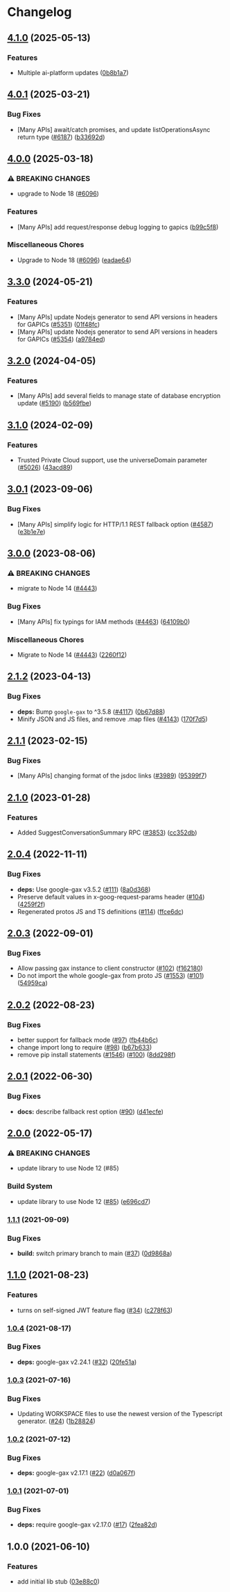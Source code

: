 # Changelog

## [4.1.0](https://github.com/googleapis/google-cloud-node/compare/private-catalog-v4.0.1...private-catalog-v4.1.0) (2025-05-13)


### Features

* Multiple ai-platform updates ([0b8b1a7](https://github.com/googleapis/google-cloud-node/commit/0b8b1a75f33bdf94000321d239834b9b10757862))

## [4.0.1](https://github.com/googleapis/google-cloud-node/compare/private-catalog-v4.0.0...private-catalog-v4.0.1) (2025-03-21)


### Bug Fixes

* [Many APIs] await/catch promises, and update listOperationsAsync return type ([#6187](https://github.com/googleapis/google-cloud-node/issues/6187)) ([b33692d](https://github.com/googleapis/google-cloud-node/commit/b33692d64bd42b99f37d0f919f2b0c06a673ab7f))

## [4.0.0](https://github.com/googleapis/google-cloud-node/compare/private-catalog-v3.3.0...private-catalog-v4.0.0) (2025-03-18)


### ⚠ BREAKING CHANGES

* upgrade to Node 18 ([#6096](https://github.com/googleapis/google-cloud-node/issues/6096))

### Features

* [Many APIs] add request/response debug logging to gapics ([b99c5f8](https://github.com/googleapis/google-cloud-node/commit/b99c5f8269a8401c72e9c913971c7e90467209e2))


### Miscellaneous Chores

* Upgrade to Node 18 ([#6096](https://github.com/googleapis/google-cloud-node/issues/6096)) ([eadae64](https://github.com/googleapis/google-cloud-node/commit/eadae64d54e07aa2c65097ea52e65008d4e87436))

## [3.3.0](https://github.com/googleapis/google-cloud-node/compare/private-catalog-v3.2.0...private-catalog-v3.3.0) (2024-05-21)


### Features

* [Many APIs] update Nodejs generator to send API versions in headers for GAPICs ([#5351](https://github.com/googleapis/google-cloud-node/issues/5351)) ([01f48fc](https://github.com/googleapis/google-cloud-node/commit/01f48fce63ec4ddf801d59ee2b8c0db9f6fb8372))
* [Many APIs] update Nodejs generator to send API versions in headers for GAPICs ([#5354](https://github.com/googleapis/google-cloud-node/issues/5354)) ([a9784ed](https://github.com/googleapis/google-cloud-node/commit/a9784ed3db6ee96d171762308bbbcd57390b6866))

## [3.2.0](https://github.com/googleapis/google-cloud-node/compare/private-catalog-v3.1.0...private-catalog-v3.2.0) (2024-04-05)


### Features

* [Many APIs] add several fields to manage state of database encryption update ([#5190](https://github.com/googleapis/google-cloud-node/issues/5190)) ([b569fbe](https://github.com/googleapis/google-cloud-node/commit/b569fbe1472d0fd71c1bfb58d0b1661814ac5727))

## [3.1.0](https://github.com/googleapis/google-cloud-node/compare/private-catalog-v3.0.1...private-catalog-v3.1.0) (2024-02-09)


### Features

* Trusted Private Cloud support, use the universeDomain parameter  ([#5026](https://github.com/googleapis/google-cloud-node/issues/5026)) ([43acd89](https://github.com/googleapis/google-cloud-node/commit/43acd893e6c428f219d62f0c4264e4db78b99f99))

## [3.0.1](https://github.com/googleapis/google-cloud-node/compare/private-catalog-v3.0.0...private-catalog-v3.0.1) (2023-09-06)


### Bug Fixes

* [Many APIs] simplify logic for HTTP/1.1 REST fallback option ([#4587](https://github.com/googleapis/google-cloud-node/issues/4587)) ([e3b1e7e](https://github.com/googleapis/google-cloud-node/commit/e3b1e7e46d666abb4df28c3cd69e97c08b88445a))

## [3.0.0](https://github.com/googleapis/google-cloud-node/compare/private-catalog-v2.1.2...private-catalog-v3.0.0) (2023-08-06)


### ⚠ BREAKING CHANGES

* migrate to Node 14 ([#4443](https://github.com/googleapis/google-cloud-node/issues/4443))

### Bug Fixes

* [Many APIs] fix typings for IAM methods ([#4463](https://github.com/googleapis/google-cloud-node/issues/4463)) ([64109b0](https://github.com/googleapis/google-cloud-node/commit/64109b007521c418cefe09c18a92cc6eaef0932c))


### Miscellaneous Chores

* Migrate to Node 14 ([#4443](https://github.com/googleapis/google-cloud-node/issues/4443)) ([2260f12](https://github.com/googleapis/google-cloud-node/commit/2260f12543d171bda95345e53475f5f0fdc45770))

## [2.1.2](https://github.com/googleapis/google-cloud-node/compare/private-catalog-v2.1.1...private-catalog-v2.1.2) (2023-04-13)


### Bug Fixes

* **deps:** Bump `google-gax` to ^3.5.8 ([#4117](https://github.com/googleapis/google-cloud-node/issues/4117)) ([0b67d88](https://github.com/googleapis/google-cloud-node/commit/0b67d883963643ce1b4f6d2ccd3e8d37adf6e029))
* Minify JSON and JS files, and remove .map files ([#4143](https://github.com/googleapis/google-cloud-node/issues/4143)) ([170f7d5](https://github.com/googleapis/google-cloud-node/commit/170f7d57b8fd344d182a8e758867b8124722eebc))

## [2.1.1](https://github.com/googleapis/google-cloud-node/compare/private-catalog-v2.1.0...private-catalog-v2.1.1) (2023-02-15)


### Bug Fixes

* [Many APIs] changing format of the jsdoc links ([#3989](https://github.com/googleapis/google-cloud-node/issues/3989)) ([95399f7](https://github.com/googleapis/google-cloud-node/commit/95399f731547b06cde5ed0914d89c59fdc9fd968))

## [2.1.0](https://github.com/googleapis/google-cloud-node/compare/private-catalog-v2.0.4...private-catalog-v2.1.0) (2023-01-28)


### Features

* Added SuggestConversationSummary RPC ([#3853](https://github.com/googleapis/google-cloud-node/issues/3853)) ([cc352db](https://github.com/googleapis/google-cloud-node/commit/cc352db97f3bd8925bf1a7631a0ae64ff976fa4e))

## [2.0.4](https://github.com/googleapis/nodejs-private-catalog/compare/v2.0.3...v2.0.4) (2022-11-11)


### Bug Fixes

* **deps:** Use google-gax v3.5.2 ([#111](https://github.com/googleapis/nodejs-private-catalog/issues/111)) ([8a0d368](https://github.com/googleapis/nodejs-private-catalog/commit/8a0d368277802a788989c270ad400117010c0855))
* Preserve default values in x-goog-request-params header ([#104](https://github.com/googleapis/nodejs-private-catalog/issues/104)) ([4259f2f](https://github.com/googleapis/nodejs-private-catalog/commit/4259f2f26191b70e98cab9b2a75bef793ce3d7da))
* Regenerated protos JS and TS definitions ([#114](https://github.com/googleapis/nodejs-private-catalog/issues/114)) ([ffce6dc](https://github.com/googleapis/nodejs-private-catalog/commit/ffce6dc1534a49c2ae7354f32c28d03b90cd69d7))

## [2.0.3](https://github.com/googleapis/nodejs-private-catalog/compare/v2.0.2...v2.0.3) (2022-09-01)


### Bug Fixes

* Allow passing gax instance to client constructor ([#102](https://github.com/googleapis/nodejs-private-catalog/issues/102)) ([f162180](https://github.com/googleapis/nodejs-private-catalog/commit/f1621809c2773b4df97efe5d8ade8208ac8f95b4))
* Do not import the whole google-gax from proto JS ([#1553](https://github.com/googleapis/nodejs-private-catalog/issues/1553)) ([#101](https://github.com/googleapis/nodejs-private-catalog/issues/101)) ([54959ca](https://github.com/googleapis/nodejs-private-catalog/commit/54959cae8e8743c2bed567bacb9a36d0645c99ba))

## [2.0.2](https://github.com/googleapis/nodejs-private-catalog/compare/v2.0.1...v2.0.2) (2022-08-23)


### Bug Fixes

* better support for fallback mode ([#97](https://github.com/googleapis/nodejs-private-catalog/issues/97)) ([fb44b6c](https://github.com/googleapis/nodejs-private-catalog/commit/fb44b6c08f068ae0b0b240ecf5834483a17d653a))
* change import long to require ([#98](https://github.com/googleapis/nodejs-private-catalog/issues/98)) ([b67b633](https://github.com/googleapis/nodejs-private-catalog/commit/b67b63324e8a6f3bd5e36f403cbc92710576957e))
* remove pip install statements ([#1546](https://github.com/googleapis/nodejs-private-catalog/issues/1546)) ([#100](https://github.com/googleapis/nodejs-private-catalog/issues/100)) ([8dd298f](https://github.com/googleapis/nodejs-private-catalog/commit/8dd298f04e1d272697421c03a7c2a53942dd673b))

## [2.0.1](https://github.com/googleapis/nodejs-private-catalog/compare/v2.0.0...v2.0.1) (2022-06-30)


### Bug Fixes

* **docs:** describe fallback rest option ([#90](https://github.com/googleapis/nodejs-private-catalog/issues/90)) ([d41ecfe](https://github.com/googleapis/nodejs-private-catalog/commit/d41ecfecc4164cf023de6bddd09e07b4751eb07f))

## [2.0.0](https://github.com/googleapis/nodejs-private-catalog/compare/v1.1.1...v2.0.0) (2022-05-17)


### ⚠ BREAKING CHANGES

* update library to use Node 12 (#85)

### Build System

* update library to use Node 12 ([#85](https://github.com/googleapis/nodejs-private-catalog/issues/85)) ([e696cd7](https://github.com/googleapis/nodejs-private-catalog/commit/e696cd7c16ce8a80822e1f85cd35c2b072ea8d80))

### [1.1.1](https://www.github.com/googleapis/nodejs-private-catalog/compare/v1.1.0...v1.1.1) (2021-09-09)


### Bug Fixes

* **build:** switch primary branch to main ([#37](https://www.github.com/googleapis/nodejs-private-catalog/issues/37)) ([0d9868a](https://www.github.com/googleapis/nodejs-private-catalog/commit/0d9868aae4968603b418474f5154020225149a1c))

## [1.1.0](https://www.github.com/googleapis/nodejs-private-catalog/compare/v1.0.4...v1.1.0) (2021-08-23)


### Features

* turns on self-signed JWT feature flag ([#34](https://www.github.com/googleapis/nodejs-private-catalog/issues/34)) ([c278f63](https://www.github.com/googleapis/nodejs-private-catalog/commit/c278f635190b42687871e846193eb7b77df3e69f))

### [1.0.4](https://www.github.com/googleapis/nodejs-private-catalog/compare/v1.0.3...v1.0.4) (2021-08-17)


### Bug Fixes

* **deps:** google-gax v2.24.1 ([#32](https://www.github.com/googleapis/nodejs-private-catalog/issues/32)) ([20fe51a](https://www.github.com/googleapis/nodejs-private-catalog/commit/20fe51a9f2f588c744847905954cd16cc0e4a2bc))

### [1.0.3](https://www.github.com/googleapis/nodejs-private-catalog/compare/v1.0.2...v1.0.3) (2021-07-16)


### Bug Fixes

* Updating WORKSPACE files to use the newest version of the Typescript generator. ([#24](https://www.github.com/googleapis/nodejs-private-catalog/issues/24)) ([1b28824](https://www.github.com/googleapis/nodejs-private-catalog/commit/1b288240c644adadb8b6b330353875d08221e965))

### [1.0.2](https://www.github.com/googleapis/nodejs-private-catalog/compare/v1.0.1...v1.0.2) (2021-07-12)


### Bug Fixes

* **deps:** google-gax v2.17.1 ([#22](https://www.github.com/googleapis/nodejs-private-catalog/issues/22)) ([d0a067f](https://www.github.com/googleapis/nodejs-private-catalog/commit/d0a067f7d480b959f741130b1e5965d57d922507))

### [1.0.1](https://www.github.com/googleapis/nodejs-private-catalog/compare/v1.0.0...v1.0.1) (2021-07-01)


### Bug Fixes

* **deps:** require google-gax v2.17.0 ([#17](https://www.github.com/googleapis/nodejs-private-catalog/issues/17)) ([2fea82d](https://www.github.com/googleapis/nodejs-private-catalog/commit/2fea82d58484c8786da3121dfb2c252787d01a99))

## 1.0.0 (2021-06-10)


### Features

* add initial lib stub ([03e88c0](https://www.github.com/googleapis/nodejs-private-catalog/commit/03e88c03ecd68f6b269efbe56cfb7fcda9836f91))
